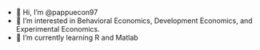 - 👋 Hi, I’m @pappuecon97
- 👀 I’m interested in Behavioral Economics, Development Economics, and Experimental Economics.
- 🌱 I’m currently learning R and Matlab

<!---
pappuecon97/pappuecon97 is a ✨ special ✨ repository because its `README.md` (this file) appears on your GitHub profile.
You can click the Preview link to take a look at your changes.
--->

